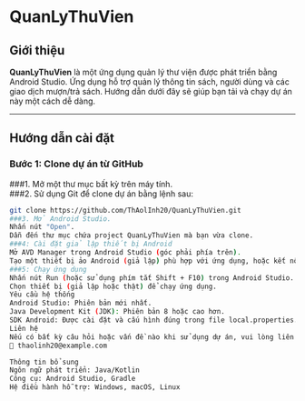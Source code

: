 
# QuanLyThuVien  

## **Giới thiệu**  
**QuanLyThuVien** là một ứng dụng quản lý thư viện được phát triển bằng Android Studio. Ứng dụng hỗ trợ quản lý thông tin sách, người dùng và các giao dịch mượn/trả sách. Hướng dẫn dưới đây sẽ giúp bạn tải và chạy dự án này một cách dễ dàng.  

---

## **Hướng dẫn cài đặt**  

### **Bước 1: Clone dự án từ GitHub**  
###1. Mở một thư mục bất kỳ trên máy tính.  
###2. Sử dụng Git để clone dự án bằng lệnh sau:  
   ```bash
   git clone https://github.com/ThAolInh20/QuanLyThuVien.git
###3. Mở Android Studio.
Nhấn nút "Open".
Dẫn đến thư mục chứa project QuanLyThuVien mà bạn vừa clone.
###4: Cài đặt giả lập thiết bị Android
Mở AVD Manager trong Android Studio (góc phải phía trên).
Tạo một thiết bị ảo Android (giả lập) phù hợp với ứng dụng, hoặc kết nối một thiết bị Android thật qua cáp USB.
###5: Chạy ứng dụng
Nhấn nút Run (hoặc sử dụng phím tắt Shift + F10) trong Android Studio.
Chọn thiết bị (giả lập hoặc thật) để chạy ứng dụng.
Yêu cầu hệ thống
Android Studio: Phiên bản mới nhất.
Java Development Kit (JDK): Phiên bản 8 hoặc cao hơn.
SDK Android: Được cài đặt và cấu hình đúng trong file local.properties.
Liên hệ
Nếu có bất kỳ câu hỏi hoặc vấn đề nào khi sử dụng dự án, vui lòng liên hệ qua email:
📧 thaolinh20@example.com

Thông tin bổ sung
Ngôn ngữ phát triển: Java/Kotlin
Công cụ: Android Studio, Gradle
Hệ điều hành hỗ trợ: Windows, macOS, Linux
